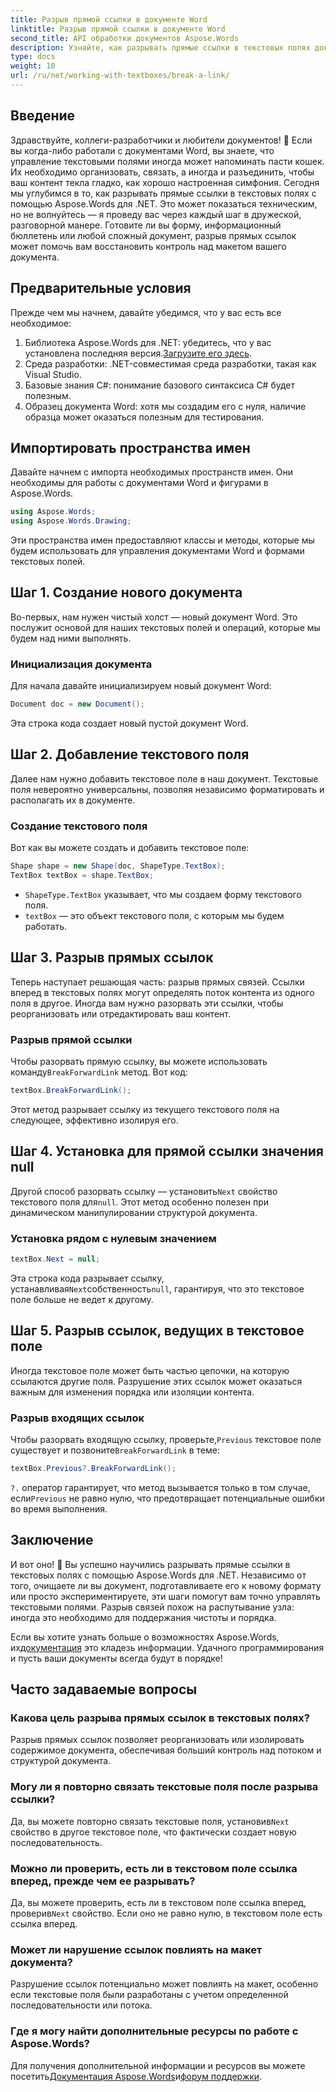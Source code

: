 ```yaml
---
title: Разрыв прямой ссылки в документе Word
linktitle: Разрыв прямой ссылки в документе Word
second_title: API обработки документов Aspose.Words
description: Узнайте, как разрывать прямые ссылки в текстовых полях документа Word с помощью Aspose.Words для .NET. Следуйте нашему руководству, чтобы упростить управление документами.
type: docs
weight: 10
url: /ru/net/working-with-textboxes/break-a-link/
---
```


## Введение

Здравствуйте, коллеги-разработчики и любители документов! 🌟 Если вы когда-либо работали с документами Word, вы знаете, что управление текстовыми полями иногда может напоминать пасти кошек. Их необходимо организовать, связать, а иногда и разъединить, чтобы ваш контент текла гладко, как хорошо настроенная симфония. Сегодня мы углубимся в то, как разрывать прямые ссылки в текстовых полях с помощью Aspose.Words для .NET. Это может показаться техническим, но не волнуйтесь — я проведу вас через каждый шаг в дружеской, разговорной манере. Готовите ли вы форму, информационный бюллетень или любой сложный документ, разрыв прямых ссылок может помочь вам восстановить контроль над макетом вашего документа.

## Предварительные условия

Прежде чем мы начнем, давайте убедимся, что у вас есть все необходимое:

1.  Библиотека Aspose.Words для .NET: убедитесь, что у вас установлена последняя версия.[Загрузите его здесь](https://releases.aspose.com/words/net/).
2. Среда разработки: .NET-совместимая среда разработки, такая как Visual Studio.
3. Базовые знания C#: понимание базового синтаксиса C# будет полезным.
4. Образец документа Word: хотя мы создадим его с нуля, наличие образца может оказаться полезным для тестирования.

## Импортировать пространства имен

Давайте начнем с импорта необходимых пространств имен. Они необходимы для работы с документами Word и фигурами в Aspose.Words.

```csharp
using Aspose.Words;
using Aspose.Words.Drawing;
```

Эти пространства имен предоставляют классы и методы, которые мы будем использовать для управления документами Word и формами текстовых полей.

## Шаг 1. Создание нового документа

Во-первых, нам нужен чистый холст — новый документ Word. Это послужит основой для наших текстовых полей и операций, которые мы будем над ними выполнять.

### Инициализация документа

Для начала давайте инициализируем новый документ Word:

```csharp
Document doc = new Document();
```

Эта строка кода создает новый пустой документ Word.

## Шаг 2. Добавление текстового поля

Далее нам нужно добавить текстовое поле в наш документ. Текстовые поля невероятно универсальны, позволяя независимо форматировать и располагать их в документе.

### Создание текстового поля

Вот как вы можете создать и добавить текстовое поле:

```csharp
Shape shape = new Shape(doc, ShapeType.TextBox);
TextBox textBox = shape.TextBox;
```

- `ShapeType.TextBox` указывает, что мы создаем форму текстового поля.
- `textBox` — это объект текстового поля, с которым мы будем работать.

## Шаг 3. Разрыв прямых ссылок

Теперь наступает решающая часть: разрыв прямых связей. Ссылки вперед в текстовых полях могут определять поток контента из одного поля в другое. Иногда вам нужно разорвать эти ссылки, чтобы реорганизовать или отредактировать ваш контент.

### Разрыв прямой ссылки

 Чтобы разорвать прямую ссылку, вы можете использовать команду`BreakForwardLink` метод. Вот код:

```csharp
textBox.BreakForwardLink();
```

Этот метод разрывает ссылку из текущего текстового поля на следующее, эффективно изолируя его.

## Шаг 4. Установка для прямой ссылки значения null

 Другой способ разорвать ссылку — установить`Next` свойство текстового поля для`null`. Этот метод особенно полезен при динамическом манипулировании структурой документа.

### Установка рядом с нулевым значением

```csharp
textBox.Next = null;
```

 Эта строка кода разрывает ссылку, устанавливая`Next`собственность`null`, гарантируя, что это текстовое поле больше не ведет к другому.

## Шаг 5. Разрыв ссылок, ведущих в текстовое поле

Иногда текстовое поле может быть частью цепочки, на которую ссылаются другие поля. Разрушение этих ссылок может оказаться важным для изменения порядка или изоляции контента.

### Разрыв входящих ссылок

 Чтобы разорвать входящую ссылку, проверьте,`Previous` текстовое поле существует и позвоните`BreakForwardLink` в теме:

```csharp
textBox.Previous?.BreakForwardLink();
```

`?.` оператор гарантирует, что метод вызывается только в том случае, если`Previous` не равно нулю, что предотвращает потенциальные ошибки во время выполнения.

## Заключение

И вот оно! 🎉 Вы успешно научились разрывать прямые ссылки в текстовых полях с помощью Aspose.Words для .NET. Независимо от того, очищаете ли вы документ, подготавливаете его к новому формату или просто экспериментируете, эти шаги помогут вам точно управлять текстовыми полями. Разрыв связей похож на распутывание узла: иногда это необходимо для поддержания чистоты и порядка. 

 Если вы хотите узнать больше о возможностях Aspose.Words, их[документация](https://reference.aspose.com/words/net/) это кладезь информации. Удачного программирования и пусть ваши документы всегда будут в порядке!

## Часто задаваемые вопросы

### Какова цель разрыва прямых ссылок в текстовых полях?

Разрыв прямых ссылок позволяет реорганизовать или изолировать содержимое документа, обеспечивая больший контроль над потоком и структурой документа.

### Могу ли я повторно связать текстовые поля после разрыва ссылки?

 Да, вы можете повторно связать текстовые поля, установив`Next` свойство в другое текстовое поле, что фактически создает новую последовательность.

### Можно ли проверить, есть ли в текстовом поле ссылка вперед, прежде чем ее разрывать?

 Да, вы можете проверить, есть ли в текстовом поле ссылка вперед, проверив`Next` свойство. Если оно не равно нулю, в текстовом поле есть ссылка вперед.

### Может ли нарушение ссылок повлиять на макет документа?

Разрушение ссылок потенциально может повлиять на макет, особенно если текстовые поля были разработаны с учетом определенной последовательности или потока.

### Где я могу найти дополнительные ресурсы по работе с Aspose.Words?

 Для получения дополнительной информации и ресурсов вы можете посетить[Документация Aspose.Words](https://reference.aspose.com/words/net/)и[форум поддержки](https://forum.aspose.com/c/words/8).